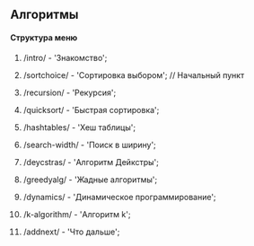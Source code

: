 ## Алгоритмы

#### Структура меню

1. /intro/ - 'Знакомство';

2. /sortchoice/ - 'Сортировка выбором'; // Начальный пункт

3. /recursion/ - 'Рекурсия';

4. /quicksort/ - 'Быстрая сортировка';

5. /hashtables/ - 'Хеш таблицы';

6. /search-width/ - 'Поиск в ширину';

7. /deycstras/ - 'Алгоритм Дейкстры';

8. /greedyalg/ - 'Жадные алгоритмы';

9. /dynamics/ - 'Динамическое программирование';

10. /k-algorithm/ - 'Алгоритм k';

11. /addnext/ - 'Что дальше';
